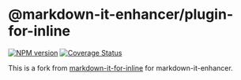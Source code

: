 # @markdown-it-enhancer/plugin-for-inline

[![NPM version](https://img.shields.io/npm/v/@markdown-it-enhancer/plugin-for-inline.svg?style=flat)](https://www.npmjs.org/package/@markdown-it-enhancer/plugin-for-inline)
[![Coverage Status](https://codecov.io/gh/Dedicatus546/markdown-it-enhancer/branch/main/graph/badge.svg?component=plugin-for-inline)](https://app.codecov.io/github/Dedicatus546/markdown-it-enhancer/tree/main?components%5B0%5D=plugin-for-inline)

This is a fork from [markdown-it-for-inline](https://github.com/markdown-it/markdown-it-for-inline) for markdown-it-enhancer.
